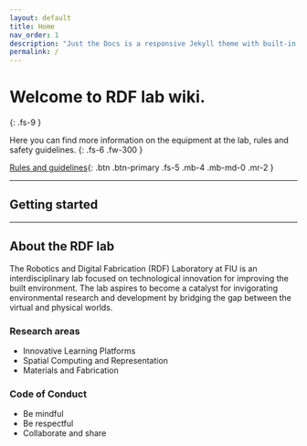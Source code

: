```yaml
---
layout: default
title: Home
nav_order: 1
description: "Just the Docs is a responsive Jekyll theme with built-in search that is easily customizable and hosted on GitHub Pages."
permalink: /
---
```


# Welcome to RDF lab wiki.
{: .fs-9 }

Here you can find more information on the equipment at the lab, rules and safety guidelines.
{: .fs-6 .fw-300 }

[Rules and guidelines](/docs/rules){: .btn .btn-primary .fs-5 .mb-4 .mb-md-0 .mr-2 } 

---

## Getting started



---

## About the RDF lab

The Robotics and Digital Fabrication (RDF) Laboratory at FIU is an interdisciplinary lab focused on technological innovation for improving the built environment. The lab aspires to become a catalyst for invigorating environmental research and development by bridging the gap between the virtual and physical worlds. 



### Research areas

- Innovative Learning Platforms
- Spatial Computing and Representation 
- Materials and Fabrication


### Code of Conduct

- Be mindful
- Be respectful 
- Collaborate and share
